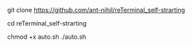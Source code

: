 git clone https://github.com/ant-nihil/reTerminal_self-strarting

cd reTerminal_self-strarting

chmod +x auto.sh
./auto.sh

